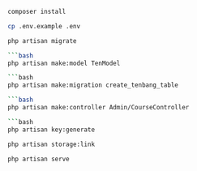 

```bash
composer install
```
```bash
cp .env.example .env
```
```bash
php artisan migrate

```bash
php artisan make:model TenModel

```bash
php artisan make:migration create_tenbang_table

```bash
php artisan make:controller Admin/CourseController

```bash
php artisan key:generate
```

```bash
php artisan storage:link
```
```bash
php artisan serve
```
